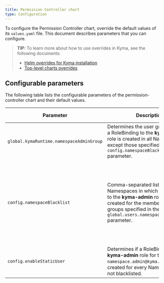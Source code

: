 ```yaml
---
title: Permission Controller chart
type: Configuration
---
```


To configure the Permission Controller chart, override the default values of its `values.yaml` file. This document describes parameters that you can configure.

>**TIP:** To learn more about how to use overrides in Kyma, see the following documents:
>* [Helm overrides for Kyma installation](/root/kyma/#configuration-helm-overrides-for-kyma-installation)
>* [Top-level charts overrides](/root/kyma/#configuration-helm-overrides-for-kyma-installation-top-level-charts-overrides)

## Configurable parameters

The following table lists the configurable parameters of the permission-controller chart and their default values.

| Parameter | Description | Default value |
| --------- | ----------- | ------------- |
| `global.kymaRuntime.namespaceAdminGroup` | Determines the user group for which a RoleBinding to the **kyma-admin** role is created in all Namespaces except those specified in the `config.namespaceBlacklist` parameter. | `namespace-admins` |
| `config.namespaceBlacklist` | Comma-separated list of Namespaces in which a RoleBinding to the **kyma-admin** role is not created for the members of the groups specified in the `global.users.namespaceAdmin.groups` parameter.|`kyma-system, istio-system, default, knative-eventing, knative-serving, kube-node-lease, kube-public, kube-system, kyma-installer, kyma-integration, natss` |
| `config.enableStaticUser`| Determines if a RoleBinding to the **kyma-admin** role for the static `namespace.admin@kyma.cx` user is created for every Namespace that is not blacklisted. | `true` |
